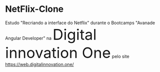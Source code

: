 # NetFlix-Clone
Estudo "Recriando a interface do Netflix" durante o Bootcamps "Avanade Angular Developer" na <font size="20"> Digital innovation One</font> pelo site https://web.digitalinnovation.one/
